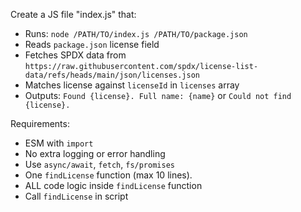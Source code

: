 Create a JS file "index.js" that:
- Runs: `node /PATH/TO/index.js /PATH/TO/package.json`
- Reads `package.json` license field
- Fetches SPDX data from
  `https://raw.githubusercontent.com/spdx/license-list-data/refs/heads/main/json/licenses.json`
- Matches license against `licenseId` in `licenses` array
- Outputs: `Found {license}. Full name: {name}` or `Could not find {license}.`

Requirements:
- ESM with `import`
- No extra logging or error handling
- Use `async/await`, `fetch`, `fs/promises`
- One `findLicense` function (max 10 lines).
- ALL code logic inside `findLicense` function
- Call `findLicense` in script
